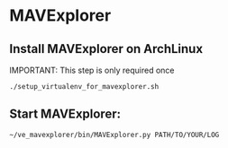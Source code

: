 # MAVExplorer

## Install MAVExplorer on ArchLinux

IMPORTANT: This step is only required once

```
./setup_virtualenv_for_mavexplorer.sh
```

## Start MAVExplorer:

```
~/ve_mavexplorer/bin/MAVExplorer.py PATH/TO/YOUR/LOG
```
